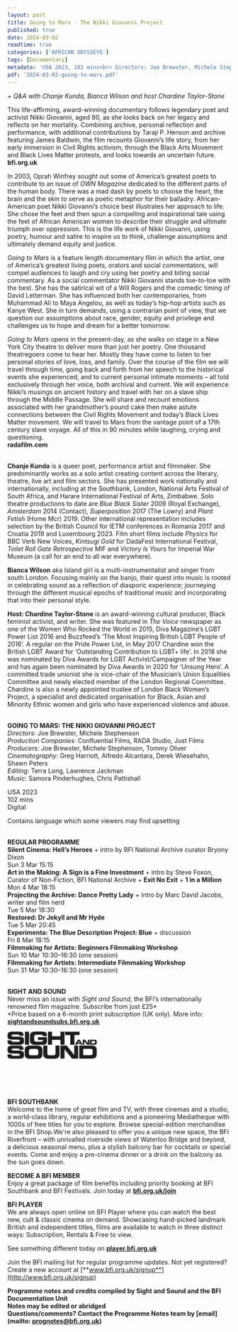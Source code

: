 ```yaml
---
layout: post
title: Going to Mars - The Nikki Giovanni Project
published: true
date: 2024-03-02
readtime: true
categories: ['AFRICAN ODYSSEYS']
tags: [Documentary]
metadata: 'USA 2023, 102 mins<br> Directors: Joe Brewster, Michele Stephenson'
pdf: '2024-03-02-going-to-mars.pdf'
---
```


_+ Q&A with Chanje Kunda, Bianca Wilson and host Chardine Taylor-Stone_

This life-affirming, award-winning documentary follows legendary poet and activist Nikki Giovanni, aged 80, as she looks back on her legacy and reflects on her mortality. Combining archive, personal reflection and performance, with additional contributions by Taraji P. Henson and archive featuring James Baldwin, the film recounts Giovanni’s life story, from her early immersion in  Civil Rights activism, through the Black Arts Movement and Black Lives Matter protests, and looks towards an uncertain future.  
**bfi.org.uk**

In 2003, Oprah Winfrey sought out some of America’s greatest poets to contribute to an issue of _OWN Magazine_ dedicated to the different parts of the human body. There was a mad dash by poets to choose the heart, the brain and the skin to serve as poetic metaphor for their balladry. African-American poet Nikki Giovanni’s choice best illustrates her approach to life. She chose the feet and then spun a compelling and inspirational tale using the feet of African American women to describe their struggle and ultimate triumph over oppression. This is the life work of Nikki Giovanni, using poetry, humour and satire to inspire us to think, challenge assumptions and ultimately demand equity and justice.

_Going to Mars_ is a feature length documentary film in which the artist, one of America’s greatest living poets, orators and social commentators, will compel audiences to laugh and cry using her poetry and biting social commentary. As a social commentator Nikki Giovanni stands toe-to-toe with the best. She has the satirical wit of a Will Rogers and the comedic timing of David Letterman. She has influenced both her contemporaries, from Muhammad Ali to Maya Angelou, as well as today’s hip-hop artists such as Kanye West. She in turn demands, using a contrarian point of view, that we question our assumptions about race, gender, equity and privilege and challenges us to hope and dream for a better tomorrow.

_Going to Mars_ opens in the present-day, as she walks on stage in a New York City theatre to deliver more than just her poetry. One thousand theatregoers come to hear her. Mostly they have come to listen to her personal stories of love, loss, and family. Over the course of the film we will travel through time, going back and forth from her speech to the historical events she experienced, and to current personal intimate moments – all told exclusively through her voice, both archival and current. We will experience Nikki’s musings on ancient history and travel with her on a slave ship through the Middle Passage. She will share and recount emotions associated with her grandmother’s pound cake then make astute connections between the Civil Rights Movement and today’s Black Lives Matter movement. We will travel to Mars from the vantage point of a 17th century slave voyage. All of this in 90 minutes while laughing, crying and questioning.  
**radafilm.com**
<br><br>

**Chanje Kunda** is a queer poet, performance artist and filmmaker. She predominantly works as a solo artist creating content across the literary, theatre, live art and film sectors. She has presented work nationally and internationally, including at the Southbank, London, National Arts Festival of South Africa, and Harare International Festival of Arts, Zimbabwe. Solo theatre productions to date are _Blue Black Sister_ 2009 (Royal Exchange), _Amsterdam_ 2014 (Contact), _Superposition_ 2017 (The Lowry) and _Plant Fetish_ (Home Mcr) 2019. Other international representation includes selection by the British Council for IETM conferences in Romania 2017 and Croatia 2019 and Luxembourg 2023. Film short films include _Physics_ for BBC Verb New Voices, _Kintsugi Gold_ for DadaFest International Festival, _Toilet Roll Gate Retrospective_ MIF and _Victory Is Yours_ for Imperial War Museum (a call for an end to all war everywhere).

**Bianca Wilson** aka Island girl is a multi-instrumentalist and singer from south London. Focusing mainly on the banjo, their quest into music is rooted in celebrating sound as a reflection of diasporic experience; journeying through the different musical epochs of traditional music and incorporating that into their personal style.

**Host: Chardine Taylor-Stone** is an award-winning cultural producer, Black feminist activist, and writer. She was featured in _The Voice_ newspaper as one of the Women Who Rocked the World in 2015, Diva Magazine’s LGBT Power List 2016 and Buzzfeed’s ‘The Most Inspiring British LGBT People of 2016‘.  A regular on the Pride Power List, in May 2017 Chardine won the British LGBT Award for ‘Outstanding Contribution to LGBT+ life’. In 2018 she was nominated by Diva Awards for LGBT Activist/Campaigner of the Year and has again been nominated by Diva Awards in 2020 for ‘Unsung Hero’.  A committed trade unionist she is vice-chair of the Musician’s Union Equalities Committee and newly elected member of the London Regional Committee. Chardine is also a newly appointed trustee of London Black Women’s Project, a specialist and dedicated organisation for Black, Asian and Minority Ethnic women and girls who have experienced violence and abuse.
<br><br>

**GOING TO MARS: THE NIKKI GIOVANNI PROJECT**<br>
_Directors:_ Joe Brewster, Michele Stephenson<br>
_Production Companies:_ Confluential Films,  RADA Studio, Just Films<br>
_Producers:_ Joe Brewster, Michele Stephenson, Tommy Oliver<br>
_Cinematography:_ Greg Harriott, Alfredo Alcantara, Derek Wiesehahn, Shawn Peters<br>
_Editing:_ Terra Long, Lawrence Jackman<br>
_Music:_ Samora Pinderhughes, Chris Pattishall<br>

USA 2023<br>
102 mins<br>
Digital

Contains language which some viewers  may find upsetting<br>
<br>

**REGULAR PROGRAMME**<br>
**Silent Cinema: Hell’s Heroes** + intro by  BFI National Archive curator Bryony Dixon<br>
Sun 3 Mar 15:15<br>
**Art in the Making: A Sign is a Fine Investment** + intro by Steve Foxon, Curator of Non-Fiction, BFI National Archive  + **Exit No Exit** + **1 in a Million**<br>
Mon 4 Mar 18:15<br>
**Projecting the Archive: Dance Pretty Lady** + intro by Marc David Jacobs, writer and film nerd<br>
Tue 5 Mar 18:30<br>
**Restored: Dr Jekyll and Mr Hyde**<br>
Tue 5 Mar 20:45<br>
**Experimenta: The Blue Description Project:  Blue** + discussion<br>
Fri 8 Mar 18:15<br>
**Filmmaking for Artists:  Beginners Filmmaking Workshop**<br>
Sun 10 Mar 10:30–16:30 (one session)<br>
**Filmmaking for Artists:  Intermediate Filmmaking Workshop**<br>
Sun 31 Mar 10:30–16:30 (one session)<br>
<br>

**SIGHT AND SOUND**<br>
Never miss an issue with _Sight and Sound_, the BFI’s internationally renowned film magazine. Subscribe from just £25*<br>
*Price based on a 6-month print subscription (UK only). More info: [**sightandsoundsubs.bfi.org.uk**](https://sightandsoundsubs.bfi.org.uk/subscribe)

<img style="float: left;" src="/img/sight-and-sound.jpg" width="40%" height="40%"><br><br><br><br><br><br><br><br>

**BFI SOUTHBANK**  
Welcome to the home of great film and TV, with three cinemas and a studio, a world-class library, regular exhibitions and a pioneering Mediatheque with 1000s of free titles for you to explore. Browse special-edition merchandise in the BFI Shop.We&#39;re also pleased to offer you a unique new space, the BFI Riverfront – with unrivalled riverside views of Waterloo Bridge and beyond, a delicious seasonal menu, plus a stylish balcony bar for cocktails or special events. Come and enjoy a pre-cinema dinner or a drink on the balcony as the sun goes down.  

**BECOME A BFI MEMBER**  
Enjoy a great package of film benefits including priority booking at BFI Southbank and BFI Festivals. Join today at [**bfi.org.uk/join**](http://www.bfi.org.uk/join)  

**BFI PLAYER**  
 We are always open online on BFI Player where you can watch the best new, cult &amp; classic cinema on demand. Showcasing hand-picked landmark British and independent titles, films are available to watch in three distinct ways: Subscription, Rentals &amp; Free to view.  

See something different today on [**player.bfi.org.uk**](https://player.bfi.org.uk)  

Join the BFI mailing list for regular programme updates. Not yet registered? Create a new account at [**www.bfi.org.uk/signup**](http://www.bfi.org.uk/signup)

**Programme notes and credits compiled by Sight and Sound and the BFI Documentation Unit  
Notes may be edited or abridged  
Questions/comments? Contact the Programme Notes team by [email](mailto: prognotes@bfi.org.uk)**

<!--stackedit_data:
eyJoaXN0b3J5IjpbLTY1NjQ5MjE4NV19
-->
